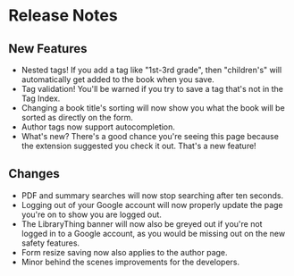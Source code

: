 # Release Notes

## New Features

- Nested tags! If you add a tag like "1st-3rd grade", then "children's" will automatically get added to the book when you save.
- Tag validation! You'll be warned if you try to save a tag that's not in the Tag Index.
- Changing a book title's sorting will now show you what the book will be sorted as directly on the form.
- Author tags now support autocompletion.
- What's new? There's a good chance you're seeing this page because the extension suggested you check it out. That's a new feature!

## Changes

- PDF and summary searches will now stop searching after ten seconds.
- Logging out of your Google account will now properly update the page you're on to show you are logged out.
- The LibraryThing banner will now also be greyed out if you're not logged in to a Google account, as you would be missing out on the new safety features.
- Form resize saving now also applies to the author page.
- Minor behind the scenes improvements for the developers.
